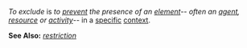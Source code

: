 *To exclude* is *to [prevent](https://github.com/gcassel/Modular-Organization-Terminology/blob/master/terms/prevent.md) the presence of an [element](https://github.com/gcassel/Modular-Organization-Terminology/blob/master/terms/element.md)-- often an [agent](https://github.com/gcassel/Modular-Organization-Terminology/blob/master/terms/agent.md), [resource](https://github.com/gcassel/Modular-Organization-Terminology/blob/master/terms/resource.md) or [activity](https://github.com/gcassel/Modular-Organization-Terminology/blob/master/terms/activity.md)*-- in a [specific](https://github.com/gcassel/Modular-Organization-Terminology/blob/master/terms/specific.md) [context](https://github.com/gcassel/Modular-Organization-Terminology/blob/master/terms/context.md).

**See Also:** *[restriction](https://github.com/gcassel/Modular-Organization-Terminology/blob/master/terms/restriction.md)*
